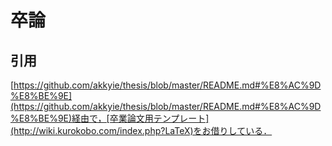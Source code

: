 # 卒論

## 引用

[https://github.com/akkyie/thesis/blob/master/README.md#%E8%AC%9D%E8%BE%9E](https://github.com/akkyie/thesis/blob/master/README.md#%E8%AC%9D%E8%BE%9E)経由で，[卒業論文用テンプレート](http://wiki.kurokobo.com/index.php?LaTeX)をお借りしている．
